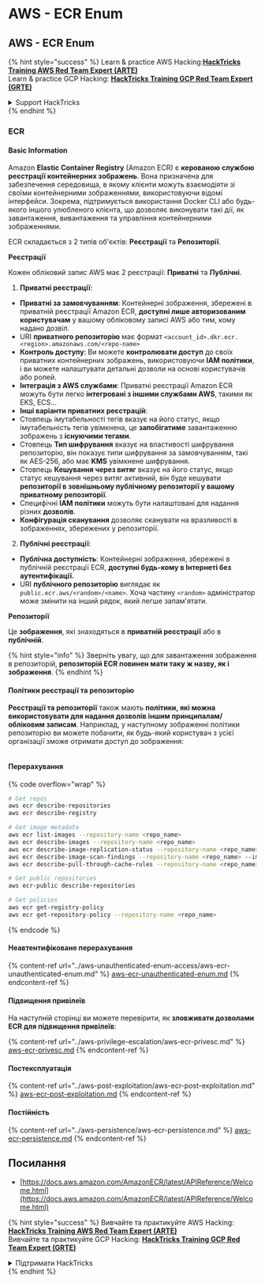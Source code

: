 # AWS - ECR Enum

## AWS - ECR Enum

{% hint style="success" %}
Learn & practice AWS Hacking:<img src="../../../.gitbook/assets/image (1).png" alt="" data-size="line">[**HackTricks Training AWS Red Team Expert (ARTE)**](https://training.hacktricks.xyz/courses/arte)<img src="../../../.gitbook/assets/image (1).png" alt="" data-size="line">\
Learn & practice GCP Hacking: <img src="../../../.gitbook/assets/image (2).png" alt="" data-size="line">[**HackTricks Training GCP Red Team Expert (GRTE)**<img src="../../../.gitbook/assets/image (2).png" alt="" data-size="line">](https://training.hacktricks.xyz/courses/grte)

<details>

<summary>Support HackTricks</summary>

* Check the [**subscription plans**](https://github.com/sponsors/carlospolop)!
* **Join the** 💬 [**Discord group**](https://discord.gg/hRep4RUj7f) or the [**telegram group**](https://t.me/peass) or **follow** us on **Twitter** 🐦 [**@hacktricks\_live**](https://twitter.com/hacktricks\_live)**.**
* **Share hacking tricks by submitting PRs to the** [**HackTricks**](https://github.com/carlospolop/hacktricks) and [**HackTricks Cloud**](https://github.com/carlospolop/hacktricks-cloud) github repos.

</details>
{% endhint %}

### ECR

#### Basic Information

Amazon **Elastic Container Registry** (Amazon ECR) є **керованою службою реєстрації контейнерних зображень**. Вона призначена для забезпечення середовища, в якому клієнти можуть взаємодіяти зі своїми контейнерними зображеннями, використовуючи відомі інтерфейси. Зокрема, підтримується використання Docker CLI або будь-якого іншого улюбленого клієнта, що дозволяє виконувати такі дії, як завантаження, вивантаження та управління контейнерними зображеннями.

ECR складається з 2 типів об'єктів: **Реєстрації** та **Репозиторії**.

**Реєстрації**

Кожен обліковий запис AWS має 2 реєстрації: **Приватні** та **Публічні**.

1. **Приватні реєстрації**:

* **Приватні за замовчуванням**: Контейнерні зображення, збережені в приватній реєстрації Amazon ECR, **доступні лише авторизованим користувачам** у вашому обліковому записі AWS або тим, кому надано дозвіл.
* URI **приватного репозиторію** має формат `<account_id>.dkr.ecr.<region>.amazonaws.com/<repo-name>`
* **Контроль доступу**: Ви можете **контролювати доступ** до своїх приватних контейнерних зображень, використовуючи **IAM політики**, і ви можете налаштувати детальні дозволи на основі користувачів або ролей.
* **Інтеграція з AWS службами**: Приватні реєстрації Amazon ECR можуть бути легко **інтегровані з іншими службами AWS**, такими як EKS, ECS...
* **Інші варіанти приватних реєстрацій**:
* Стовпець імутабельності тегів вказує на його статус, якщо імутабельність тегів увімкнена, це **запобігатиме** завантаженню зображень з **існуючими тегами**.
* Стовпець **Тип шифрування** вказує на властивості шифрування репозиторію, він показує типи шифрування за замовчуванням, такі як AES-256, або має **KMS** увімкнене шифрування.
* Стовпець **Кешування через витяг** вказує на його статус, якщо статус кешування через витяг активний, він буде кешувати **репозиторії в зовнішньому публічному репозиторії у вашому приватному репозиторії**.
* Специфічні **IAM політики** можуть бути налаштовані для надання різних **дозволів**.
* **Конфігурація сканування** дозволяє сканувати на вразливості в зображеннях, збережених у репозиторії.

2. **Публічні реєстрації**:

* **Публічна доступність**: Контейнерні зображення, збережені в публічній реєстрації ECR, **доступні будь-кому в Інтернеті без аутентифікації.**
* URI **публічного репозиторію** виглядає як `public.ecr.aws/<random>/<name>`. Хоча частину `<random>` адміністратор може змінити на інший рядок, який легше запам'ятати.

**Репозиторії**

Це **зображення**, які знаходяться в **приватній реєстрації** або в **публічній**.

{% hint style="info" %}
Зверніть увагу, що для завантаження зображення в репозиторій, **репозиторій ECR повинен мати таку ж назву, як і зображення**.
{% endhint %}

#### Політики реєстрації та репозиторію

**Реєстрації та репозиторії** також мають **політики, які можна використовувати для надання дозволів іншим принципалам/обліковим записам**. Наприклад, у наступному зображенні політики репозиторію ви можете побачити, як будь-який користувач з усієї організації зможе отримати доступ до зображення:

<figure><img src="../../../.gitbook/assets/image (280).png" alt=""><figcaption></figcaption></figure>

#### Перерахування

{% code overflow="wrap" %}
```bash
# Get repos
aws ecr describe-repositories
aws ecr describe-registry

# Get image metadata
aws ecr list-images --repository-name <repo_name>
aws ecr describe-images --repository-name <repo_name>
aws ecr describe-image-replication-status --repository-name <repo_name> --image-id <image_id>
aws ecr describe-image-scan-findings --repository-name <repo_name> --image-id <image_id>
aws ecr describe-pull-through-cache-rules --repository-name <repo_name> --image-id <image_id>

# Get public repositories
aws ecr-public describe-repositories

# Get policies
aws ecr get-registry-policy
aws ecr get-repository-policy --repository-name <repo_name>
```
{% endcode %}

#### Неавтентифіковане перерахування

{% content-ref url="../aws-unauthenticated-enum-access/aws-ecr-unauthenticated-enum.md" %}
[aws-ecr-unauthenticated-enum.md](../aws-unauthenticated-enum-access/aws-ecr-unauthenticated-enum.md)
{% endcontent-ref %}

#### Підвищення привілеїв

На наступній сторінці ви можете перевірити, як **зловживати дозволами ECR для підвищення привілеїв**:

{% content-ref url="../aws-privilege-escalation/aws-ecr-privesc.md" %}
[aws-ecr-privesc.md](../aws-privilege-escalation/aws-ecr-privesc.md)
{% endcontent-ref %}

#### Постексплуатація

{% content-ref url="../aws-post-exploitation/aws-ecr-post-exploitation.md" %}
[aws-ecr-post-exploitation.md](../aws-post-exploitation/aws-ecr-post-exploitation.md)
{% endcontent-ref %}

#### Постійність

{% content-ref url="../aws-persistence/aws-ecr-persistence.md" %}
[aws-ecr-persistence.md](../aws-persistence/aws-ecr-persistence.md)
{% endcontent-ref %}

## Посилання

* [https://docs.aws.amazon.com/AmazonECR/latest/APIReference/Welcome.html](https://docs.aws.amazon.com/AmazonECR/latest/APIReference/Welcome.html)

{% hint style="success" %}
Вивчайте та практикуйте AWS Hacking:<img src="../../../.gitbook/assets/image (1).png" alt="" data-size="line">[**HackTricks Training AWS Red Team Expert (ARTE)**](https://training.hacktricks.xyz/courses/arte)<img src="../../../.gitbook/assets/image (1).png" alt="" data-size="line">\
Вивчайте та практикуйте GCP Hacking: <img src="../../../.gitbook/assets/image (2).png" alt="" data-size="line">[**HackTricks Training GCP Red Team Expert (GRTE)**<img src="../../../.gitbook/assets/image (2).png" alt="" data-size="line">](https://training.hacktricks.xyz/courses/grte)

<details>

<summary>Підтримати HackTricks</summary>

* Перевірте [**плани підписки**](https://github.com/sponsors/carlospolop)!
* **Приєднуйтесь до** 💬 [**групи Discord**](https://discord.gg/hRep4RUj7f) або [**групи Telegram**](https://t.me/peass) або **слідкуйте** за нами в **Twitter** 🐦 [**@hacktricks\_live**](https://twitter.com/hacktricks\_live)**.**
* **Діліться хакерськими трюками, надсилаючи PR до** [**HackTricks**](https://github.com/carlospolop/hacktricks) та [**HackTricks Cloud**](https://github.com/carlospolop/hacktricks-cloud) репозиторіїв на GitHub.

</details>
{% endhint %}
